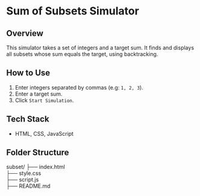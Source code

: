 # Sum of Subsets Simulator

##  Overview
This simulator takes a set of integers and a target sum. It finds and displays all subsets whose sum equals the target, using backtracking.

## How to Use
1. Enter integers separated by commas (e.g: `1, 2, 3`).
2. Enter a target sum.
3. Click `Start Simulation`.

##  Tech Stack
- HTML, CSS, JavaScript

## Folder Structure
subset/
├── index.html         
├── style.css         
├── script.js          
├── README.md         


